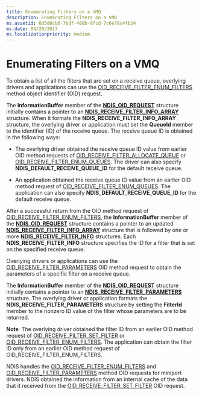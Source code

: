 ```yaml
---
title: Enumerating Filters on a VMQ
description: Enumerating Filters on a VMQ
ms.assetid: 6d5d8cb6-7bdf-488b-8fcd-7c6e78c4fb24
ms.date: 04/20/2017
ms.localizationpriority: medium
---
```


# Enumerating Filters on a VMQ





To obtain a list of all the filters that are set on a receive queue, overlying drivers and applications can use the [OID\_RECEIVE\_FILTER\_ENUM\_FILTERS](https://msdn.microsoft.com/library/windows/hardware/ff569787) method object identifier (OID) request.

The **InformationBuffer** member of the [**NDIS\_OID\_REQUEST**](https://msdn.microsoft.com/library/windows/hardware/ff566710) structure initially contains a pointer to an [**NDIS\_RECEIVE\_FILTER\_INFO\_ARRAY**](https://msdn.microsoft.com/library/windows/hardware/ff567179) structure. When it formats the **NDIS\_RECEIVE\_FILTER\_INFO\_ARRAY** structure, the overlying driver or application must set the **QueueId** member to the identifier (ID) of the receive queue. The receive queue ID is obtained in the following ways:

-   The overlying driver obtained the receive queue ID value from earlier OID method requests of [OID\_RECEIVE\_FILTER\_ALLOCATE\_QUEUE](https://msdn.microsoft.com/library/windows/hardware/ff569784) or [OID\_RECEIVE\_FILTER\_ENUM\_QUEUES](https://msdn.microsoft.com/library/windows/hardware/ff569788). The driver can also specify **NDIS\_DEFAULT\_RECEIVE\_QUEUE\_ID** for the default receive queue.

-   An application obtained the receive queue ID value from an earlier OID method request of [OID\_RECEIVE\_FILTER\_ENUM\_QUEUES](https://msdn.microsoft.com/library/windows/hardware/ff569788). The application can also specify **NDIS\_DEFAULT\_RECEIVE\_QUEUE\_ID** for the default receive queue.

After a successful return from the OID method request of [OID\_RECEIVE\_FILTER\_ENUM\_FILTERS](https://msdn.microsoft.com/library/windows/hardware/ff569787), the **InformationBuffer** member of the [**NDIS\_OID\_REQUEST**](https://msdn.microsoft.com/library/windows/hardware/ff566710) structure contains a pointer to an updated [**NDIS\_RECEIVE\_FILTER\_INFO\_ARRAY**](https://msdn.microsoft.com/library/windows/hardware/ff567179) structure that is followed by one or more [**NDIS\_RECEIVE\_FILTER\_INFO**](https://msdn.microsoft.com/library/windows/hardware/ff567176) structures. Each **NDIS\_RECEIVE\_FILTER\_INFO** structure specifies the ID for a filter that is set on the specified receive queue.

Overlying drivers or applications can use the [OID\_RECEIVE\_FILTER\_PARAMETERS](https://msdn.microsoft.com/library/windows/hardware/ff569792) OID method request to obtain the parameters of a specific filter on a receive queue.

The **InformationBuffer** member of the [**NDIS\_OID\_REQUEST**](https://msdn.microsoft.com/library/windows/hardware/ff566710) structure initially contains a pointer to an [**NDIS\_RECEIVE\_FILTER\_PARAMETERS**](https://msdn.microsoft.com/library/windows/hardware/ff567181) structure. The overlying driver or application formats the **NDIS\_RECEIVE\_FILTER\_PARAMETERS** structure by setting the **FilterId** member to the nonzero ID value of the filter whose parameters are to be returned.

**Note**  The overlying driver obtained the filter ID from an earlier OID method request of [OID\_RECEIVE\_FILTER\_SET\_FILTER](https://msdn.microsoft.com/library/windows/hardware/ff569795) or [OID\_RECEIVE\_FILTER\_ENUM\_FILTERS](https://msdn.microsoft.com/library/windows/hardware/ff569787). The application can obtain the filter ID only from an earlier OID method request of OID\_RECEIVE\_FILTER\_ENUM\_FILTERS.

 

NDIS handles the [OID\_RECEIVE\_FILTER\_ENUM\_FILTERS](https://msdn.microsoft.com/library/windows/hardware/ff569787) and [OID\_RECEIVE\_FILTER\_PARAMETERS](https://msdn.microsoft.com/library/windows/hardware/ff569792) method OID requests for miniport drivers. NDIS obtained the information from an internal cache of the data that it received from the [OID\_RECEIVE\_FILTER\_SET\_FILTER](https://msdn.microsoft.com/library/windows/hardware/ff569795) OID request.

 

 





